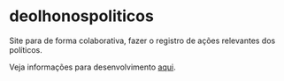 # deolhonospoliticos

Site para de forma colaborativa, fazer o registro de ações relevantes dos políticos.

Veja informações para desenvolvimento [aqui](DEV.md).
